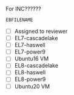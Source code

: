 For INC??????

`EBFILENAME`
* [ ] Assigned to reviewer
* [ ] EL7-cascadelake
* [ ] EL7-haswell
* [ ] EL7-power9
* [ ] Ubuntu16 VM
* [ ] EL8-cascadelake
* [ ] EL8-haswell
* [ ] EL8-power9
* [ ] Ubuntu20 VM
